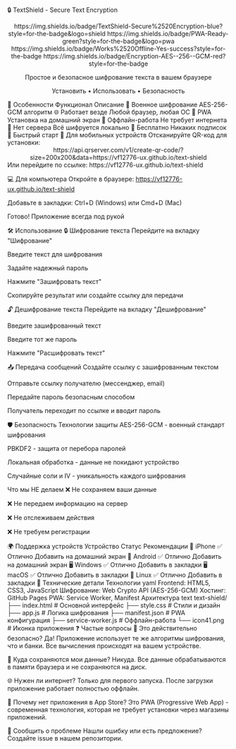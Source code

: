 🔒 TextShield - Secure Text Encryption
<div align="center">
https://img.shields.io/badge/TextShield-Secure%2520Encryption-blue?style=for-the-badge&logo=shield
https://img.shields.io/badge/PWA-Ready-green?style=for-the-badge&logo=pwa
https://img.shields.io/badge/Works%2520Offline-Yes-success?style=for-the-badge
https://img.shields.io/badge/Encryption-AES--256--GCM-red?style=for-the-badge

Простое и безопасное шифрование текста в вашем браузере

Установить • Использовать • Безопасность

</div>
🌟 Особенности
Функционал	Описание
🔐 Военное шифрование	AES-256-GCM алгоритм
🌐 Работает везде	Любой браузер, любая ОС
📱 PWA	Установка на домашний экран
🔄 Оффлайн-работа	Не требует интернета
🚫 Нет сервера	Всё шифруется локально
💾 Бесплатно	Никаких подписок
🚀 Быстрый старт
📱 Для мобильных устройств
Отсканируйте QR-код для установки:

<div align="center">
https://api.qrserver.com/v1/create-qr-code/?size=200x200&data=https://vf12776-ux.github.io/text-shield

</div>
Или перейдите по ссылке:
https://vf12776-ux.github.io/text-shield

💻 Для компьютера
Откройте в браузере: https://vf12776-ux.github.io/text-shield

Добавьте в закладки: Ctrl+D (Windows) или Cmd+D (Mac)

Готово! Приложение всегда под рукой

🛠️ Использование
🔒 Шифрование текста
Перейдите на вкладку "Шифрование"

Введите текст для шифрования

Задайте надежный пароль

Нажмите "Зашифровать текст"

Скопируйте результат или создайте ссылку для передачи

🔓 Дешифрование текста
Перейдите на вкладку "Дешифрование"

Введите зашифрованный текст

Введите тот же пароль

Нажмите "Расшифровать текст"

📤 Передача сообщений
Создайте ссылку с зашифрованным текстом

Отправьте ссылку получателю (мессенджер, email)

Передайте пароль безопасным способом

Получатель переходит по ссылке и вводит пароль

🛡️ Безопасность
Технологии защиты
AES-256-GCM - военный стандарт шифрования

PBKDF2 - защита от перебора паролей

Локальная обработка - данные не покидают устройство

Случайные соли и IV - уникальность каждого шифрования

Что мы НЕ делаем
❌ Не сохраняем ваши данные

❌ Не передаем информацию на сервер

❌ Не отслеживаем действия

❌ Не требуем регистрации

🌍 Поддержка устройств
Устройство	Статус	Рекомендации
📱 iPhone	✅ Отлично	Добавить на домашний экран
📱 Android	✅ Отлично	Добавить на домашний экран
🖥️ Windows	✅ Отлично	Добавить в закладки
🖥️ macOS	✅ Отлично	Добавить в закладки
🐧 Linux	✅ Отлично	Добавить в закладки
🔧 Технические детали
Технологии
yaml
Frontend: HTML5, CSS3, JavaScript
Шифрование: Web Crypto API (AES-256-GCM)
Хостинг: GitHub Pages
PWA: Service Worker, Manifest
Архитектура
text
text-shield/
├── index.html          # Основной интерфейс
├── style.css           # Стили и дизайн
├── app.js              # Логика шифрования
├── manifest.json       # PWA конфигурация
├── service-worker.js   # Оффлайн-работа
└── icon41.png          # Иконка приложения
❓ Частые вопросы
🤔 Это действительно безопасно?
Да! Приложение использует те же алгоритмы шифрования, что и банки. Все вычисления происходят на вашем устройстве.

💾 Куда сохраняются мои данные?
Никуда. Все данные обрабатываются в памяти браузера и не сохраняются на диск.

🌐 Нужен ли интернет?
Только для первого запуска. После загрузки приложение работает полностью оффлайн.

📱 Почему нет приложения в App Store?
Это PWA (Progressive Web App) - современная технология, которая не требует установки через магазины приложений.

🐛 Сообщить о проблеме
Нашли ошибку или есть предложение?
Создайте issue в нашем репозитории.

